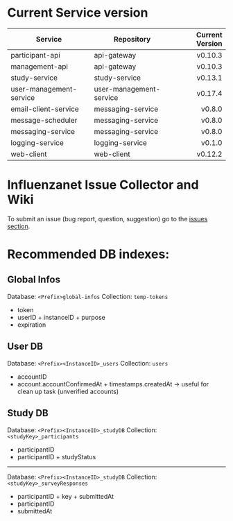 # Current Service version

| Service        | Repository           | Current Version  |
| -------------- | -------------------- | ----------------:|
| participant-api      | api-gateway | v0.10.3 |
| management-api      | api-gateway | v0.10.3 |
| study-service      | study-service | v0.13.1 |
| user-management-service      | user-management-service | v0.17.4 |
| email-client-service      | messaging-service | v0.8.0 |
| message-scheduler      | messaging-service | v0.8.0 |
| messaging-service      | messaging-service | v0.8.0 |
| logging-service      | logging-service | v0.1.0 |
| web-client      | web-client | v0.12.2 |


# Influenzanet Issue Collector and Wiki

To submit an issue (bug report, question, suggestion) go to the [issues section](https://github.com/influenzanet/influenzanet/issues).

# Recommended DB indexes:

## Global Infos
Database: 
```<Prefix>global-infos```
Collection: 
```temp-tokens```

- token
- userID + instanceID + purpose
- expiration

## User DB
Database: 
```<Prefix><InstanceID>_users```
Collection: 
```users```

- accountID
- account.accountConfirmedAt + timestamps.createdAt -> useful for clean up task (unverified accounts)

## Study DB
Database: 
```<Prefix><InstanceID>_studyDB```
Collection: 
```<studyKey>_participants```

- participantID
- participantID + studyStatus

---

Database: 
```<Prefix><InstanceID>_studyDB```
Collection: 
```<studyKey>_surveyResponses```

- participantID + key + submittedAt
- participantID
- submittedAt

